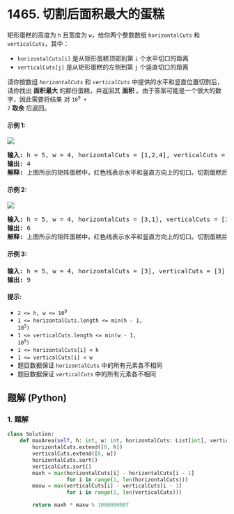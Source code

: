 # 1465. 切割后面积最大的蛋糕
矩形蛋糕的高度为 `h` 且宽度为 `w`，给你两个整数数组 `horizontalCuts` 和 `verticalCuts`，其中：
* `horizontalCuts[i]` 是从矩形蛋糕顶部到第  `i` 个水平切口的距离
* `verticalCuts[j]` 是从矩形蛋糕的左侧到第 `j` 个竖直切口的距离

请你按数组 *`horizontalCuts`* 和 *`verticalCuts`* 中提供的水平和竖直位置切割后，请你找出 **面积最大** 的那份蛋糕，并返回其 **面积** 。由于答案可能是一个很大的数字，因此需要将结果 对 <code>10<sup>9</sup> + 7</code> **取余** 后返回。

#### 示例 1:
![](https://assets.leetcode.com/uploads/2020/05/14/leetcode_max_area_2.png)
<pre>
<strong>输入:</strong> h = 5, w = 4, horizontalCuts = [1,2,4], verticalCuts = [1,3]
<strong>输出:</strong> 4
<strong>解释:</strong> 上图所示的矩阵蛋糕中，红色线表示水平和竖直方向上的切口。切割蛋糕后，绿色的那份蛋糕面积最大。
</pre>

#### 示例 2:
![](https://assets.leetcode.com/uploads/2020/05/14/leetcode_max_area_3.png)
<pre>
<strong>输入:</strong> h = 5, w = 4, horizontalCuts = [3,1], verticalCuts = [1]
<strong>输出:</strong> 6
<strong>解释:</strong> 上图所示的矩阵蛋糕中，红色线表示水平和竖直方向上的切口。切割蛋糕后，绿色和黄色的两份蛋糕面积最大。
</pre>

#### 示例 3:
<pre>
<strong>输入:</strong> h = 5, w = 4, horizontalCuts = [3], verticalCuts = [3]
<strong>输出:</strong> 9
</pre>

#### 提示:
* <code>2 <= h, w <= 10<sup>9</sup></code>
* <code>1 <= horizontalCuts.length <= min(h - 1, 10<sup>5</sup>)</code>
* <code>1 <= verticalCuts.length <= min(w - 1, 10<sup>5</sup>)</code>
* `1 <= horizontalCuts[i] < h`
* `1 <= verticalCuts[i] < w`
* 题目数据保证 `horizontalCuts` 中的所有元素各不相同
* 题目数据保证 `verticalCuts` 中的所有元素各不相同

## 题解 (Python)

### 1. 题解
```Python
class Solution:
    def maxArea(self, h: int, w: int, horizontalCuts: List[int], verticalCuts: List[int]) -> int:
        horizontalCuts.extend([0, h])
        verticalCuts.extend([0, w])
        horizontalCuts.sort()
        verticalCuts.sort()
        maxh = max(horizontalCuts[i] - horizontalCuts[i - 1]
                   for i in range(1, len(horizontalCuts)))
        maxw = max(verticalCuts[i] - verticalCuts[i - 1]
                   for i in range(1, len(verticalCuts)))

        return maxh * maxw % 1000000007
```
